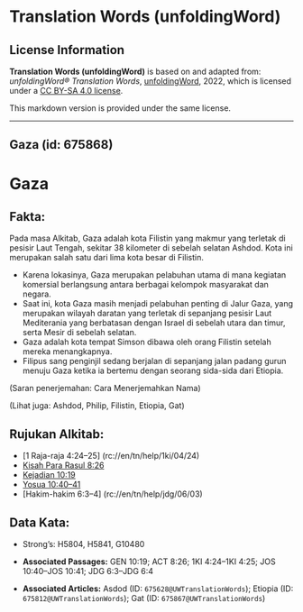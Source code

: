 # Translation Words (unfoldingWord)

## License Information

**Translation Words (unfoldingWord)** is based on and adapted from: _unfoldingWord® Translation Words_, [unfoldingWord](https://unfoldingword.org/utw), 2022, which is licensed under a [CC BY-SA 4.0 license](https://creativecommons.org/licenses/by-sa/4.0/legalcode.en).

This markdown version is provided under the same license.



--------------------------------

## Gaza (id: 675868)

Gaza
====

Fakta:
------

Pada masa Alkitab, Gaza adalah kota Filistin yang makmur yang terletak di pesisir Laut Tengah, sekitar 38 kilometer di sebelah selatan Ashdod. Kota ini merupakan salah satu dari lima kota besar di Filistin.

* Karena lokasinya, Gaza merupakan pelabuhan utama di mana kegiatan komersial berlangsung antara berbagai kelompok masyarakat dan negara.
* Saat ini, kota Gaza masih menjadi pelabuhan penting di Jalur Gaza, yang merupakan wilayah daratan yang terletak di sepanjang pesisir Laut Mediterania yang berbatasan dengan Israel di sebelah utara dan timur, serta Mesir di sebelah selatan.
* Gaza adalah kota tempat Simson dibawa oleh orang Filistin setelah mereka menangkapnya.
* Filipus sang penginjil sedang berjalan di sepanjang jalan padang gurun menuju Gaza ketika ia bertemu dengan seorang sida\-sida dari Etiopia.

(Saran penerjemahan: Cara Menerjemahkan Nama)

(Lihat juga: Ashdod, Philip, Filistin, Etiopia, Gat)

Rujukan Alkitab:
----------------

* \[1 Raja\-raja 4:24–25] (rc://en/tn/help/1ki/04/24\)
* [Kisah Para Rasul 8:26](https://ref.ly/Acts0:0)
* [Kejadian 10:19](https://ref.ly/Gen10:19)
* [Yosua 10:40–41](https://ref.ly/Josh10:40-Josh10:41)
* \[Hakim\-hakim 6:3–4] (rc://en/tn/help/jdg/06/03\)

Data Kata:
----------

* Strong’s: H5804, H5841, G10480

* **Associated Passages:** GEN 10:19; ACT 8:26; 1KI 4:24–1KI 4:25; JOS 10:40–JOS 10:41; JDG 6:3–JDG 6:4
* **Associated Articles:** Asdod (ID: `675628@UWTranslationWords`); Etiopia (ID: `675812@UWTranslationWords`); Gat (ID: `675867@UWTranslationWords`)


